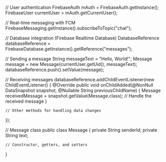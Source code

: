 // User authentication
FirebaseAuth mAuth = FirebaseAuth.getInstance();
FirebaseUser currentUser = mAuth.getCurrentUser();

// Real-time messaging with FCM
FirebaseMessaging.getInstance().subscribeToTopic("chat");

// Database integration (Firebase Realtime Database)
DatabaseReference databaseReference = FirebaseDatabase.getInstance().getReference("messages");

// Sending a message
String messageText = "Hello, World!";
Message message = new Message(currentUser.getUid(), messageText);
databaseReference.push().setValue(message);

// Receiving messages
databaseReference.addChildEventListener(new ChildEventListener() {
    @Override
    public void onChildAdded(@NonNull DataSnapshot snapshot, @Nullable String previousChildName) {
        Message receivedMessage = snapshot.getValue(Message.class);
        // Handle the received message
    }

    // Other methods for handling data changes
});

// Message class
public class Message {
    private String senderId;
    private String text;

    // Constructor, getters, and setters
}
